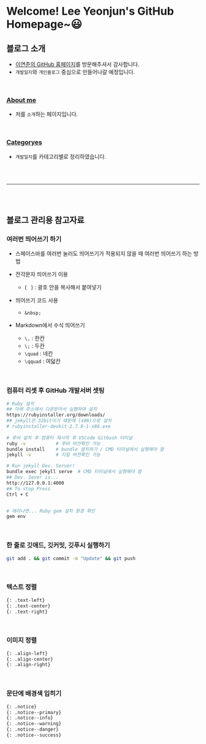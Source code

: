 # Welcome! Lee Yeonjun's GitHub Homepage~😃


## 블로그 소개
- [이연준의 GitHub 홈페이지](https://leeyeonjun85.github.io/)를 방문해주셔서 감사합니다.
- `개발일지`와 `개인블로그` 중심으로 만들어나갈 예정입니다.  

<br>

### [About me](https://leeyeonjun85.github.io/about/)
- 저를 `소개`하는 페이지입니다.

<br>

### [Categoryes](https://leeyeonjun85.github.io/categories/)
- `개발일지`를 카테고리별로 정리하였습니다.


<br><br><hr><br><br>


## 블로그 관리용 참고자료

### 여러번 띄어쓰기 하기
- 스페이스바를 여러번 눌러도 띄어쓰기가 적용되지 않을 때 여러번 띄어쓰기 하는 방법
- 전각문자 띄어쓰기 이용
  - (`　`) : 괄호 안을 복사해서 붙여넣기
- 띄어쓰기 코드 사용
  - `&nbsp;`

- Markdown에서 수식 띄어쓰기
  - `\,`     : 한칸
  - `\;`     : 두칸
  - `\quad`  : 네칸
  - `\qquad` : 여덟칸

<br>

### 컴퓨터 리셋 후 GitHub 개발서버 셋팅
```bash
# Ruby 설치
## 아래 주소에서 다운받아서 실행하여 설치
https://rubyinstaller.org/downloads/
## jekyll은 32bit이기 때문에 (x86)으로 설치
# rubyinstaller-devkit-2.7.8-1-x86.exe
    
# 루비 설치 후 컴퓨터 재시작 후 VSCode Gitbash 터미널
ruby -v           # 루비 버전확인 가능
bundle install    # bundle 설치하기 / CMD 터미널에서 실행해야 함
jekyll -v         # 지킬 버전확인 가능

# Run jekyll Dev. Server!
bundle exec jekyll serve  # CMD 터미널에서 실행해야 함
## Dev. Sever is...
http://127.0.0.1:4000
## To stop Press
Ctrl + C


# 에러나면... Ruby gem 설치 환경 확인
gem env
```

<br>

### 한 줄로 깃애드, 깃커밋, 깃푸시 실행하기
```bash
git add . && git commit -m "Update" && git push
```

<br>

### 텍스트 정렬
```md
{: .text-left}
{: .text-center}
{: .text-right}
```

<br>

### 이미지 정렬
```md
{: .align-left}
{: .align-center}
{: .align-right}
```

<br>

### 문단에 배경색 입히기
```md
{: .notice}
{: .notice--primary}
{: .notice--info}
{: .notice--warning}
{: .notice--danger}
{: .notice--success}
```